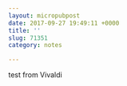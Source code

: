 ```yaml
---
layout: micropubpost
date: 2017-09-27 19:49:11 +0000
title: ''
slug: 71351
category: notes

---
```

test from Vivaldi
